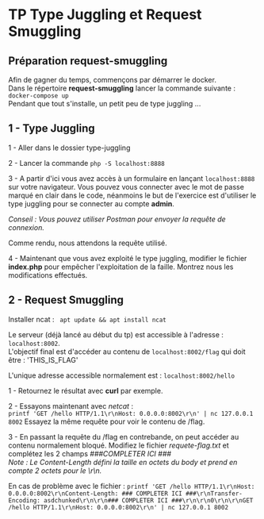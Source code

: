 # TP Type Juggling et Request Smuggling

## Préparation request-smuggling
Afin de gagner du temps, commençons par démarrer le docker.  
Dans le répertoire **request-smuggling** lancer la commande suivante : ``docker-compose up``   
Pendant que tout s'installe, un petit peu de type juggling ...


## 1 - Type Juggling

1 - Aller dans le dossier type-juggling

2 - Lancer la commande ``php -S localhost:8888``

3 - A partir d'ici vous avez accès à un formulaire en lançant ``localhost:8888`` sur votre navigateur.
Vous pouvez vous connecter avec le mot de passe marqué en clair dans le code, néanmoins le but de l'exercice est d'utiliser le type juggling pour se connecter au compte **admin**.

*Conseil : Vous pouvez utiliser Postman pour envoyer la requête de connexion.*

Comme rendu, nous attendons la requête utilisé.


4 - Maintenant que vous avez exploité le type juggling, modifier le fichier **index.php** pour empêcher l'exploitation de la faille. 
Montrez nous les modifications effectués.


## 2 - Request Smuggling

Installer ncat : 
`` apt update && apt install ncat``

Le serveur (déjà lancé au début du tp) est accessible à l'adresse : ``localhost:8002``.  
L'objectif final est d'accéder au contenu de ``localhost:8002/flag``
 qui doit être : 'THIS_IS_FLAG'

L'unique adresse accessible normalement est : ``localhost:8002/hello``

1 - Retournez le résultat avec **curl** par exemple.

2 - Essayons maintenant avec *netcat* :  
    `` printf 'GET /hello HTTP/1.1\r\nHost: 0.0.0.0:8002\r\n' | nc 127.0.0.1 8002 ``
    Essayez la même requête pour voir le contenu de /flag.

3 - En passant la requête du /flag en contrebande, on peut accéder au contenu normalement bloqué. Modifiez le fichier *requete-flag.txt* et complétez les 2 champs *###COMPLETER ICI ###*  
*Note : Le Content-Length défini la taille en octets du body et prend en compte 2 octets pour le \r\n.*


 En cas de problème avec le fichier : 
 ``` printf 'GET /hello HTTP/1.1\r\nHost: 0.0.0.0:8002\r\nContent-Length: ### COMPLETER ICI ###\r\nTransfer-Encoding: asdchunked\r\n\r\n### COMPLETER ICI ###\r\n\r\n0\r\n\r\nGET /hello HTTP/1.1\r\nHost: 0.0.0.0:8002\r\n' | nc 127.0.0.1 8002 ```